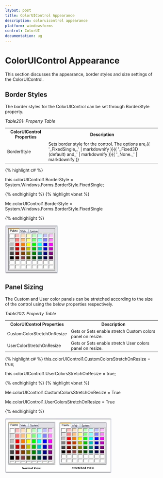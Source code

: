 ```yaml
---
layout: post
title: ColorUIControl Appearance
description: coloruicontrol appearance
platform: windowsforms
control: ColorUI
documentation: ug
---
```

# ColorUIControl Appearance

This section discusses the appearance, border styles and size settings of the ColorUIControl.

## Border Styles

The border styles for the ColorUIControl can be set through BorderStyle property.

_Table201: Property Table_

<table>
<tr>
<th>
ColorUIControl Properties</th><th>
Description</th></tr>
<tr>
<td>
BorderStyle</td><td>
Sets border style for the control. The options are,{{ '_FixedSingle,_' | markdownify }}{{ '_Fixed3D (default) and_'  | markdownify }}{{ '_None._' | markdownify }}</td></tr>
</table>




{% highlight c# %}

this.colorUIControl1.BorderStyle = System.Windows.Forms.BorderStyle.FixedSingle;

{% endhighlight  %}
{% highlight vbnet %}





Me.colorUIControl1.BorderStyle = System.Windows.Forms.BorderStyle.FixedSingle


{% endhighlight  %}

![](ColorUI_images/Overview_img236.jpeg) 



## Panel Sizing

The Custom and User color panels can be stretched according to the size of the control using the below properties respectively.

_Table202: Property Table_

<table>
<tr>
<th>
ColorUIControl Properties</th><th>
Description</th></tr>
<tr>
<td>
CustomColorStretchOnResize</td><td>
Gets or Sets enable stretch Custom colors panel on resize.</td></tr>
<tr>
<td>
UserColorStretchOnResize</td><td>
Gets or Sets enable stretch User colors panel on resize.</td></tr>
</table>





{% highlight c# %}
this.colorUIControl1.CustomColorsStretchOnResize = true;

this.colorUIControl1.UserColorsStretchOnResize = true;


{% endhighlight  %}
{% highlight vbnet %}




Me.colorUIControl1.CustomColorsStretchOnResize = True

Me.colorUIControl1.UserColorsStretchOnResize = True

{% endhighlight  %}

![](ColorUI_images/Overview_img237.jpeg) 
